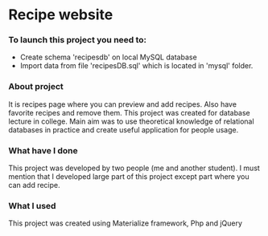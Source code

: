 # Recipe website

### To launch this project you need to:
* Create schema 'recipesdb' on local MySQL database 
* Import data from file 'recipesDB.sql' which is located in 'mysql' folder.

### About project
It is recipes page where you can preview and add recipes. Also have favorite recipes and remove them.
This project was created for database lecture in college. 
Main aim was to use theoretical knowledge of relational databases in practice and create useful application for people usage.

### What have I done
This project was developed by two people (me and another student).
I must mention that I developed large part of this project except part where you can add recipe.

### What I used
This project was created using Materialize framework, Php and jQuery
